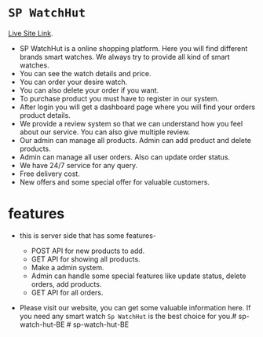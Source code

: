 # `SP WatchHut`

[Live Site Link](https://spwatchhut.web.app/).

* SP WatchHut is a online shopping platform. Here you will find different brands smart watches. We always try to provide all kind of smart watches.
* You can see the watch details and price.
* You can order your desire watch.
* You can also delete your order if you want.
* To purchase product you must have to register in our system.
* After login you will get a dashboard page where you will find your orders product details.
* We provide a review system so that we can understand how you feel about our service. You can also give multiple review.
* Our admin can manage all products. Admin can add product and delete products.
* Admin can manage all user orders. Also can update order status.
* We have 24/7 service for any query.
* Free delivery cost.
* New offers and some special offer for valuable customers.

# features
- this is server side that has some features- 
    - POST API for new products to add.
    - GET API for showing all products.
    - Make a admin system.
    - Admin can handle some special features like update status, delete orders, add products.
    - GET API for all orders.
    
- Please visit our website, you can get some valuable information here. If you need any smart watch `Sp WatchHut` is the best choice for you.#   s p - w a t c h - h u t - B E  
 #   s p - w a t c h - h u t - B E  
 
